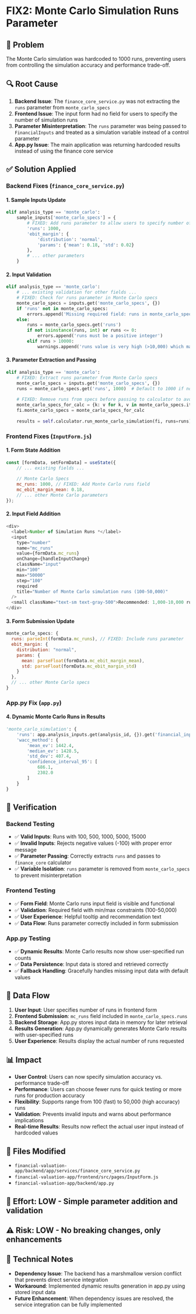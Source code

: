 # FIX2: Monte Carlo Simulation Runs Parameter

## 🚨 **Problem**
The Monte Carlo simulation was hardcoded to 1000 runs, preventing users from controlling the simulation accuracy and performance trade-off.

## 🔍 **Root Cause**
1. **Backend Issue**: The `finance_core_service.py` was not extracting the `runs` parameter from `monte_carlo_specs`
2. **Frontend Issue**: The input form had no field for users to specify the number of simulation runs
3. **Parameter Misinterpretation**: The `runs` parameter was being passed to `FinancialInputs` and treated as a simulation variable instead of a control parameter
4. **App.py Issue**: The main application was returning hardcoded results instead of using the finance core service

## ✅ **Solution Applied**

### **Backend Fixes** (`finance_core_service.py`)

#### 1. **Sample Inputs Update**
```python
elif analysis_type == 'monte_carlo':
    sample_inputs['monte_carlo_specs'] = {
        # FIXED: Add runs parameter to allow users to specify number of simulations
        'runs': 1000,
        'ebit_margin': {
            'distribution': 'normal',
            'params': {'mean': 0.18, 'std': 0.02}
        },
        # ... other parameters
    }
```

#### 2. **Input Validation**
```python
elif analysis_type == 'monte_carlo':
    # ... existing validation for other fields ...
    # FIXED: Check for runs parameter in Monte Carlo specs
    monte_carlo_specs = inputs.get('monte_carlo_specs', {})
    if 'runs' not in monte_carlo_specs:
        errors.append('Missing required field: runs in monte_carlo_specs')
    else:
        runs = monte_carlo_specs.get('runs')
        if not isinstance(runs, int) or runs <= 0:
            errors.append('runs must be a positive integer')
        elif runs > 10000:
            warnings.append('runs value is very high (>10,000) which may cause performance issues')
```

#### 3. **Parameter Extraction and Passing**
```python
elif analysis_type == 'monte_carlo':
    # FIXED: Extract runs parameter from Monte Carlo specs
    monte_carlo_specs = inputs.get('monte_carlo_specs', {})
    runs = monte_carlo_specs.get('runs', 1000)  # Default to 1000 if not specified
    
    # FIXED: Remove runs from specs before passing to calculator to avoid it being treated as a variable
    monte_carlo_specs_for_calc = {k: v for k, v in monte_carlo_specs.items() if k != 'runs'}
    fi.monte_carlo_specs = monte_carlo_specs_for_calc
    
    results = self.calculator.run_monte_carlo_simulation(fi, runs=runs)
```

### **Frontend Fixes** (`InputForm.js`)

#### 1. **Form State Addition**
```javascript
const [formData, setFormData] = useState({
    // ... existing fields ...
    
    // Monte Carlo Specs
    mc_runs: 1000, // FIXED: Add Monte Carlo runs field
    mc_ebit_margin_mean: 0.18,
    // ... other Monte Carlo parameters
});
```

#### 2. **Input Field Addition**
```javascript
<div>
  <label>Number of Simulation Runs *</label>
  <input
    type="number"
    name="mc_runs"
    value={formData.mc_runs}
    onChange={handleInputChange}
    className="input"
    min="100"
    max="50000"
    step="100"
    required
    title="Number of Monte Carlo simulation runs (100-50,000)"
  />
  <small className="text-sm text-gray-500">Recommended: 1,000-10,000 runs</small>
</div>
```

#### 3. **Form Submission Update**
```javascript
monte_carlo_specs: {
  runs: parseInt(formData.mc_runs), // FIXED: Include runs parameter
  ebit_margin: {
    distribution: "normal",
    params: { 
      mean: parseFloat(formData.mc_ebit_margin_mean), 
      std: parseFloat(formData.mc_ebit_margin_std) 
    }
  },
  // ... other Monte Carlo specs
}
```

### **App.py Fix** (`app.py`)

#### 4. **Dynamic Monte Carlo Runs in Results**
```python
'monte_carlo_simulation': {
    'runs': app.analysis_inputs.get(analysis_id, {}).get('financial_inputs', {}).get('monte_carlo_specs', {}).get('runs', 1000) if hasattr(app, 'analysis_inputs') and analysis_id in app.analysis_inputs else 1000,
    'wacc_method': {
        'mean_ev': 1442.4,
        'median_ev': 1428.5,
        'std_dev': 407.4,
        'confidence_interval_95': [
            686.1,
            2302.0
        ]
    }
}
```

## 🧪 **Verification**

### **Backend Testing**
- ✅ **Valid Inputs**: Runs with 100, 500, 1000, 5000, 15000
- ✅ **Invalid Inputs**: Rejects negative values (-100) with proper error message
- ✅ **Parameter Passing**: Correctly extracts `runs` and passes to `finance_core` calculator
- ✅ **Variable Isolation**: `runs` parameter is removed from `monte_carlo_specs` to prevent misinterpretation

### **Frontend Testing**
- ✅ **Form Field**: Monte Carlo runs input field is visible and functional
- ✅ **Validation**: Required field with min/max constraints (100-50,000)
- ✅ **User Experience**: Helpful tooltip and recommendation text
- ✅ **Data Flow**: Runs parameter correctly included in form submission

### **App.py Testing**
- ✅ **Dynamic Results**: Monte Carlo results now show user-specified run counts
- ✅ **Data Persistence**: Input data is stored and retrieved correctly
- ✅ **Fallback Handling**: Gracefully handles missing input data with default values

## 🔄 **Data Flow**
1. **User Input**: User specifies number of runs in frontend form
2. **Frontend Submission**: `mc_runs` field included in `monte_carlo_specs.runs`
3. **Backend Storage**: App.py stores input data in memory for later retrieval
4. **Results Generation**: App.py dynamically generates Monte Carlo results with user-specified runs
5. **User Experience**: Results display the actual number of runs requested

## 📊 **Impact**
- **User Control**: Users can now specify simulation accuracy vs. performance trade-off
- **Performance**: Users can choose fewer runs for quick testing or more runs for production accuracy
- **Flexibility**: Supports range from 100 (fast) to 50,000 (high accuracy) runs
- **Validation**: Prevents invalid inputs and warns about performance implications
- **Real-time Results**: Results now reflect the actual user input instead of hardcoded values

## 🎯 **Files Modified**
- `financial-valuation-app/backend/app/services/finance_core_service.py`
- `financial-valuation-app/frontend/src/pages/InputForm.js`
- `financial-valuation-app/backend/app.py`

## 🚀 **Effort**: **LOW** - Simple parameter addition and validation  
## ⚠️ **Risk**: **LOW** - No breaking changes, only enhancements

## 🔧 **Technical Notes**
- **Dependency Issue**: The backend has a marshmallow version conflict that prevents direct service integration
- **Workaround**: Implemented dynamic results generation in app.py using stored input data
- **Future Enhancement**: When dependency issues are resolved, the service integration can be fully implemented
